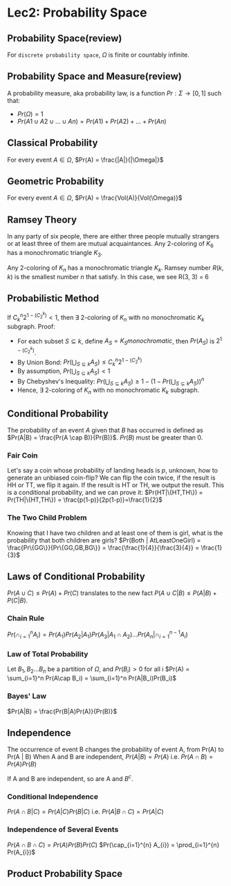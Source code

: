 # Lec2: Probability Space
## Probability Space(review)
For `discrete probability space`, $\Omega$ is finite or countably infinite.

## Probability Space and Measure(review)
A probability measure, aka probability law, is a function $Pr: \Sigma \to [0, 1]$ such that:
- $Pr(\Omega) = 1$
- $Pr(A1 \cup A2 \cup ... \cup An) = Pr(A1) + Pr(A2) + ... + Pr(An)$

## Classical Probability
For every event $A \in \Omega$, $Pr(A) = \frac{|A|}{|\Omega|}$

## Geometric Probability
For every event $A \in \Omega$, $Pr(A) = \frac{Vol(A)}{Vol(\Omega)}$

## Ramsey Theory
In any party of six people, there are either three people mutually strangers or at least three of them are mutual acquaintances.
Any 2-coloring of $K_{6}$ has a monochromatic triangle $K_{3}$.

Any 2-coloring of $K_{n}$ has a monochromatic triangle $K_{k}$.
Ramsey number $R(k, k)$ is the smallest number $n$ that satisfy.
In this case, we see R(3, 3) = 6

## Probabilistic Method
If $C^{n}_{k}2^{1-(C^{k}_{2})} < 1$, then $\exists$ 2-coloring of $K_{n}$ with no monochromatic $K_{k}$ subgraph.
Proof:
- For each subset $S \subseteq k$, define $A_{S} = {K_{S} monochromatic}$, then $Pr(A_S)$ is $2^{1-(C^{k}_{2})}$.
- By Union Bond: $Pr(\bigcup_{S \subseteq k} A_S) \leq C^{n}_{k}2^{1-(C^{k}_{2})}$
- By assumption, $Pr(\bigcup_{S \subseteq k} A_S) < 1$
- By Chebyshev's Inequality: $Pr(\bigcup_{S \subseteq k} A_S) \geq 1 - (1 - Pr(\bigcup_{S \subseteq k} A_S))^{n}$
- Hence, $\exists$ 2-coloring of $K_{n}$ with no monochromatic $K_{k}$ subgraph.

## Conditional Probability
The probability of an event $A$ given that $B$ has occurred is defined as $Pr(A|B) = \frac{Pr(A \cap B)}{Pr(B)}$.
$Pr(B)$ must be greater than 0.

### Fair Coin
Let's say a coin whose probability of landing heads is $p$, unknown, how to generate an unbiased coin-flip?
We can flip the coin twice, if the result is HH or TT, we flip it again.
If the result is HT or TH, we output the result.
This is a conditional probability, and we can prove it:
$Pr(HT|\{HT,TH\}) = Pr(TH|\{HT,TH\}) = \frac{p(1-p)}{2p(1-p)}=\frac{1}{2}$

### The Two Child Problem
Knowing that I have two children and at least one of them is girl, what is the probability that both children are girls?
$Pr(Both | AtLeastOneGirl) = \frac{Pr\{GG\}}{Pr\{GG,GB,BG\}} = \frac{\frac{1}{4}}{\frac{3}{4}} = \frac{1}{3}$

## Laws of Conditional Probability
$Pr(A \cup C) \leq Pr(A) + Pr(C)$ translates to the new fact 
$P(A \cup C | B) \leq P(A | B) + P(C | B)$.

### Chain Rule
$Pr(\cap_{i=1}^{n} A_{i}) = Pr(A_{1})Pr(A_2|A_1)Pr(A_3|A_1\cap A_2)\dots Pr(A_n|\cap_{i=1}^{n-1}A_i)$

### Law of Total Probability
Let $B_1, B_2\dots B_n$ be a partition of $\Omega$, and $Pr(B_i)>0$ for all i
$Pr(A) = \sum_{i=1}^n Pr(A\cap B_i) = \sum_{i=1}^n Pr(A|B_i)Pr(B_i)$

### Bayes' Law
$Pr(A|B) = \frac{Pr(B|A)Pr(A)}{Pr(B)}$

## Independence
The occurrence of event B changes the probability of event A, from Pr(A) to Pr(A | B)
When A and B are independent, $Pr(A|B) = Pr(A)$
i.e. $Pr(A \cap B) = Pr(A)Pr(B)$

If A and B are independent, so are A and $B^c$.

### Conditional Independence
$Pr(A \cap B | C) = Pr(A | C)Pr(B | C)$
i.e. $Pr(A|B\cap C)=Pr(A|C)$

### Independence of Several Events
$Pr(A \cap B \cap C) = Pr(A)Pr(B)Pr(C)$
$Pr(\cap_{i=1}^{n} A_{i}) = \prod_{i=1}^{n} Pr(A_{i})$

## Product Probability Space
